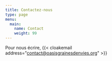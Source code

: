 ```yaml
---
title: Contactez-nous
type: page
menu:
  main:
    name: Contact
    weight: 99
---
```


Pour nous écrire, 
{{< cloakemail address="contact@oasisgrainesdenvies.org" >}}